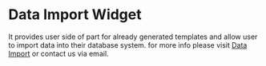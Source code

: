 # Data Import Widget



 It provides user side of part for already generated templates and allow user to import data into their database system. for more info please visit [Data Import](https://github.com/knovator/data-import) or contact us via email.